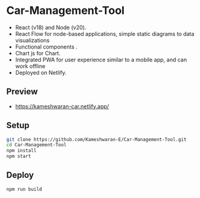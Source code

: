 # Car-Management-Tool
- React (v18) and Node (v20).
- React Flow for  node-based applications, simple static diagrams to data visualizations
- Functional components .
- Chart js for Chart.
- Integrated PWA for user experience  similar to a mobile app, and can work offline
- Deployed on Netlify.

## Preview

- https://kameshwaran-car.netlify.app/
## Setup

```bash
git clone https://github.com/Kameshwaran-E/Car-Management-Tool.git
cd Car-Management-Tool
npm install
npm start
```

## Deploy

```bash
npm run build
```
